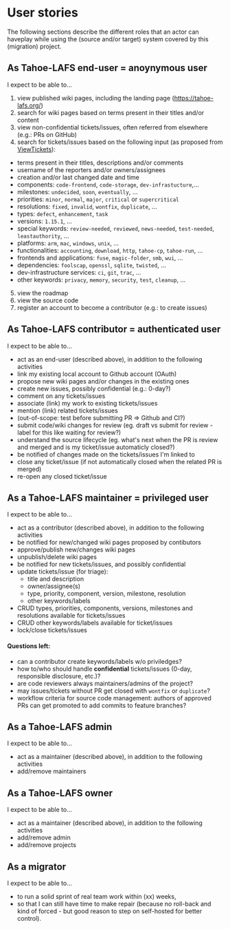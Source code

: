 # User stories

The following sections describe the different roles that an actor can haveplay while using the (source and/or target) system covered by this (migration) project.

## As Tahoe-LAFS end-user = anoynymous user

I expect to be able to...

1. view published wiki pages, including the landing page (https://tahoe-lafs.org/)
2. search for wiki pages based on terms present in their titles and/or content
3. view non-confidential tickets/issues, often referred from elsewhere (e.g.: PRs on GitHub)
4. search for tickets/issues based on the following input (as proposed from [ViewTickets](https://tahoe-lafs.org/trac/tahoe-lafs/wiki/ViewTickets)):
  - terms present in their titles, descriptions and/or comments
  - username of the reporters and/or owners/assignees
  - creation and/or last changed date and time
  - components: `code-frontend`, `code-storage`, `dev-infrastucture`,...
  - milestones: `undecided`, `soon`, `eventually`, ...
  - priorities: `minor`, `normal`, `major`, `critical` or `supercritical`
  - resolutions: `fixed`, `invalid`, `wontfix`, `duplicate`, ...
  - types: `defect`, `enhancement`, `task`
  - versions: `1.15.1`, ...
  - special keywords: `review-needed`, `reviewed`, `news-needed`, `test-needed`, `leastauthority`, ...
  - platforms: `arm`, `mac`, `windows`, `unix`, ...
  - functionalities: `accounting`, `download`, `http`, `tahoe-cp`, `tahoe-run`, ...
  - frontends and applications: `fuse`, `magic-folder`, `smb`, `wui`, ...
  - dependencies: `foolscap`, `openssl`, `sqlite`, `twisted`, ...
  - dev-infrastructure services: `ci`, `git`, `trac`, ...
  - other keywords: `privacy`, `memory`, `security`, `test`, `cleanup`, ...
5. view the roadmap
6. view the source code
7. register an account to become a contributor (e.g.: to create issues)

## As Tahoe-LAFS contributor = authenticated user

I expect to be able to...

- act as an end-user (described above), in addition to the following activities
- link my existing local account to Github account (OAuth)
- propose new wiki pages and/or changes in the existing ones
- create new issues, possibly confidential (e.g.: 0-day?)
- comment on any tickets/issues
- associate (link) my work to existing tickets/issues
- mention (link) related tickets/issues
- (out-of-scope: test before submitting PR => Github and CI?)
- submit code/wiki changes for review (eg. draft vs submit for review - label for this like waiting for review?)
- understand the source lifecycle (eg. what's next when the PR is review and merged and is my ticket/issue automaticly closed?)
- be notified of changes made on the tickets/issues I'm linked to
- close any ticket/issue (if not automatically closed when the related PR is merged)
- re-open any closed ticket/issue

## As a Tahoe-LAFS maintainer = privileged user

I expect to be able to...

- act as a contributor (described above), in addition to the following activities
- be notified for new/changed wiki pages proposed by contibutors
- approve/publish new/changes wiki pages
- unpublish/delete wiki pages
- be notified for new tickets/issues, and possibly confidential
- update tickets/issue (for triage):
  - title and description
  - owner/assignee(s)
  - type, priority, component, version, milestone, resolution
  - other keywords/labels
- CRUD types, priorities, components, versions, milestones and resolutions available for tickets/issues
- CRUD other keywords/labels available for ticket/issues
- lock/close tickets/issues

#### Questions left:

- can a contributor create keywords/labels w/o priviledges?
- how to/who should handle **confidential** tickets/issues (0-day, responsible disclosure, etc.)?
- are code reviewers always maintainers/admins of the project?
- may issues/tickets without PR get closed with `wontfix` or `duplicate`?
- workflow criteria for source code management: authors of approved PRs can get promoted to add commits to feature branches?

## As a Tahoe-LAFS admin

I expect to be able to...

- act as a maintainer (described above), in addition to the following activities
- add/remove maintainers

## As a Tahoe-LAFS owner

I expect to be able to...

- act as a maintainer (described above), in addition to the following activities
- add/remove admin
- add/remove projects

## As a migrator

I expect to be able to...
- to run a solid sprint of real team work within (xx) weeks, 
- so that I can still have time to make repair (because no roll-back and kind of forced - but good reason to step on self-hosted for better control).
